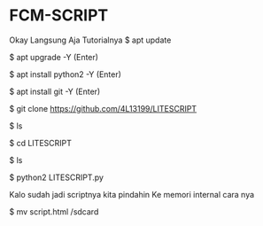 # FCM-SCRIPT

Okay Langsung Aja Tutorialnya
$ apt update

$ apt upgrade -Y (Enter)

$ apt install python2 -Y (Enter)

$ apt install git -Y (Enter)

$ git clone https://github.com/4L13199/LITESCRIPT

$ ls

$ cd LITESCRIPT

$ ls

$ python2 LITESCRIPT.py

Kalo sudah jadi scriptnya kita pindahin
Ke memori internal cara nya

$ mv script.html /sdcard

